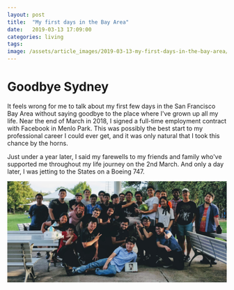 ```yaml
---
layout: post
title:  "My first days in the Bay Area"
date:   2019-03-13 17:09:00
categories: living
tags:
image: /assets/article_images/2019-03-13-my-first-days-in-the-bay-area/desktop.jpg
---
```


# Goodbye Sydney
It feels wrong for me to talk about my first few days in the San Francisco Bay Area without saying goodbye to the place
where I've grown up all my life. Near the end of March in 2018, I signed a full-time employment
contract with Facebook in Menlo Park. This was possibly the best start to my professional career
I could ever get, and it was only natural that I took this chance by the horns.

Just under a year later, I said my farewells to my friends and family who've supported me throughout
my life journey on the 2nd March. And only a day later, I was jetting to the States on a Boeing 747.

![Look at this lovable bunch! (I'm in the middle being held up)](/assets/article_images/2019-03-13-my-first-days-in-the-bay-area/1.jpg)


